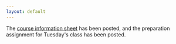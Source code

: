 ```yaml
---
layout: default
---
```


The [course information sheet](courseinfosheet.pdf) has been posted, and the preparation assignment for Tuesday's class has been posted.
